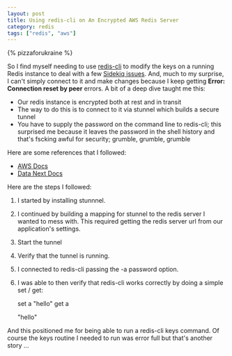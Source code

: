 ```yaml
---
layout: post
title: Using redis-cli on An Encrypted AWS Redis Server
category: redis
tags: ["redis", "aws"]
---
```

{% pizzaforukraine  %}

So I find myself needing to use [redis-cli](https://redis.io/topics/rediscli) to modify the keys on a running Redis instance to deal with a few [Sidekiq issues](https://github.com/mperham/sidekiq/blob/master/Changes.md#413).  And, much to my surprise, I can't simply connect to it and make changes because I keep getting **Error: Connection reset by peer** errors.  A bit of a deep dive taught me this:

* Our redis instance is encrypted both at rest and in transit
* The way to do this is to connect to it via stunnel which builds a secure tunnel
* You have to supply the password on the command line to redis-cli; this surprised me because it leaves the password in the shell history and that's fscking awful for security; grumble, grumble, grumble

Here are some references that I followed:

* [AWS Docs](https://docs.aws.amazon.com/AmazonElastiCache/latest/red-ug/in-transit-encryption.html)
* [Data Next Docs](https://datanextsolutions.com/blog/how-to-fix-redis-cli-error-connection-reset-by-peer/)

Here are the steps I followed:

1.  I started by installing stunnnel.
2.  I continued by building a mapping for stunnel to the redis server I wanted to mess with.  This required getting the redis server url from our application's settings.
3.  Start the tunnel
4.  Verify that the tunnel is running.
5.  I connected to redis-cli passing the -a password option.
6.  I was able to then verify that redis-cli works correctly by doing a simple set / get:

    set a "hello"
    get a
    
    "hello"
    
And this positioned me for being able to run a redis-cli keys command.  Of course the keys routine I needed to run was error full but that's another story ...